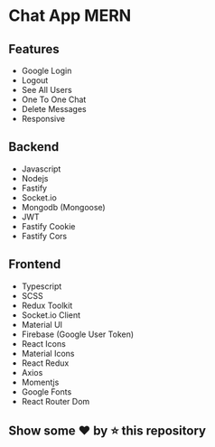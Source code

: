 # Chat App MERN

## Features

- Google Login
- Logout
- See All Users
- One To One Chat
- Delete Messages
- Responsive

## Backend

- Javascript
- Nodejs
- Fastify
- Socket.io
- Mongodb (Mongoose)
- JWT
- Fastify Cookie
- Fastify Cors

## Frontend

- Typescript
- SCSS
- Redux Toolkit
- Socket.io Client
- Material UI
- Firebase (Google User Token)
- React Icons
- Material Icons
- React Redux
- Axios
- Momentjs
- Google Fonts
- React Router Dom

## Show some ❤️ by ⭐ this repository